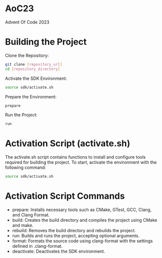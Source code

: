 # AoC23
Advent Of Code 2023

# Building the Project

Clone the Repository:

``` bash
git clone [repository_url]
cd [repository_directory]
```

Activate the SDK Environment:

```bash
source sdk/activate.sh
```

Prepare the Environment:
```bash
prepare
```

Run the Project:
```bash
run
```

# Activation Script (activate.sh)

The activate.sh script contains functions to install and configure tools required for building the project. To start, activate the environment with the following command:

```bash
source sdk/activate.sh
```

# Activation Script Commands

- prepare: Installs necessary tools such as CMake, GTest, GCC, Clang, and Clang Format.
- build: Creates the build directory and compiles the project using CMake and make.
- rebuild: Removes the build directory and rebuilds the project.
- run: Builds and runs the project, accepting optional arguments.
- format: Formats the source code using clang-format with the settings defined in .clang-format.
- deactivate: Deactivates the SDK environment.